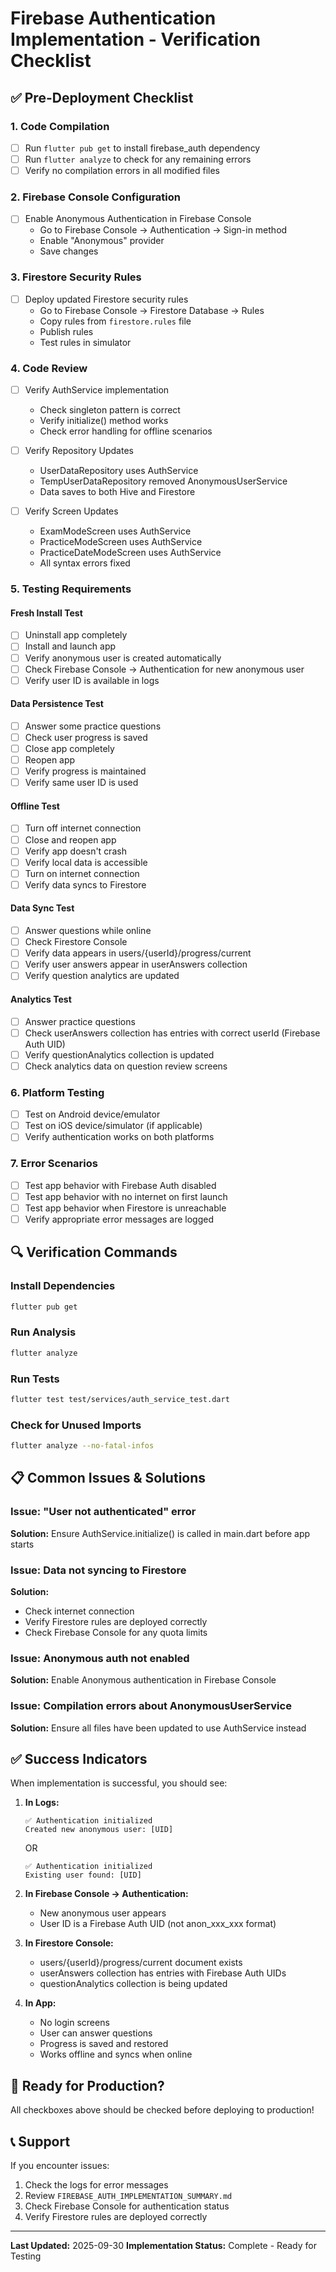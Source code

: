 # Firebase Authentication Implementation - Verification Checklist

## ✅ Pre-Deployment Checklist

### 1. Code Compilation
- [ ] Run `flutter pub get` to install firebase_auth dependency
- [ ] Run `flutter analyze` to check for any remaining errors
- [ ] Verify no compilation errors in all modified files

### 2. Firebase Console Configuration
- [ ] Enable Anonymous Authentication in Firebase Console
  - Go to Firebase Console → Authentication → Sign-in method
  - Enable "Anonymous" provider
  - Save changes

### 3. Firestore Security Rules
- [ ] Deploy updated Firestore security rules
  - Go to Firebase Console → Firestore Database → Rules
  - Copy rules from `firestore.rules` file
  - Publish rules
  - Test rules in simulator

### 4. Code Review
- [ ] Verify AuthService implementation
  - Check singleton pattern is correct
  - Verify initialize() method works
  - Check error handling for offline scenarios

- [ ] Verify Repository Updates
  - UserDataRepository uses AuthService
  - TempUserDataRepository removed AnonymousUserService
  - Data saves to both Hive and Firestore

- [ ] Verify Screen Updates
  - ExamModeScreen uses AuthService
  - PracticeModeScreen uses AuthService
  - PracticeDateModeScreen uses AuthService
  - All syntax errors fixed

### 5. Testing Requirements

#### Fresh Install Test
- [ ] Uninstall app completely
- [ ] Install and launch app
- [ ] Verify anonymous user is created automatically
- [ ] Check Firebase Console → Authentication for new anonymous user
- [ ] Verify user ID is available in logs

#### Data Persistence Test
- [ ] Answer some practice questions
- [ ] Check user progress is saved
- [ ] Close app completely
- [ ] Reopen app
- [ ] Verify progress is maintained
- [ ] Verify same user ID is used

#### Offline Test
- [ ] Turn off internet connection
- [ ] Close and reopen app
- [ ] Verify app doesn't crash
- [ ] Verify local data is accessible
- [ ] Turn on internet connection
- [ ] Verify data syncs to Firestore

#### Data Sync Test
- [ ] Answer questions while online
- [ ] Check Firestore Console
- [ ] Verify data appears in users/{userId}/progress/current
- [ ] Verify user answers appear in userAnswers collection
- [ ] Verify question analytics are updated

#### Analytics Test
- [ ] Answer practice questions
- [ ] Check userAnswers collection has entries with correct userId (Firebase Auth UID)
- [ ] Verify questionAnalytics collection is updated
- [ ] Check analytics data on question review screens

### 6. Platform Testing
- [ ] Test on Android device/emulator
- [ ] Test on iOS device/simulator (if applicable)
- [ ] Verify authentication works on both platforms

### 7. Error Scenarios
- [ ] Test app behavior with Firebase Auth disabled
- [ ] Test app behavior with no internet on first launch
- [ ] Test app behavior when Firestore is unreachable
- [ ] Verify appropriate error messages are logged

## 🔍 Verification Commands

### Install Dependencies
```bash
flutter pub get
```

### Run Analysis
```bash
flutter analyze
```

### Run Tests
```bash
flutter test test/services/auth_service_test.dart
```

### Check for Unused Imports
```bash
flutter analyze --no-fatal-infos
```

## 📋 Common Issues & Solutions

### Issue: "User not authenticated" error
**Solution:** Ensure AuthService.initialize() is called in main.dart before app starts

### Issue: Data not syncing to Firestore
**Solution:**
- Check internet connection
- Verify Firestore rules are deployed correctly
- Check Firebase Console for any quota limits

### Issue: Anonymous auth not enabled
**Solution:** Enable Anonymous authentication in Firebase Console

### Issue: Compilation errors about AnonymousUserService
**Solution:** Ensure all files have been updated to use AuthService instead

## ✅ Success Indicators

When implementation is successful, you should see:

1. **In Logs:**
   ```
   ✅ Authentication initialized
   Created new anonymous user: [UID]
   ```
   OR
   ```
   ✅ Authentication initialized
   Existing user found: [UID]
   ```

2. **In Firebase Console → Authentication:**
   - New anonymous user appears
   - User ID is a Firebase Auth UID (not anon_xxx_xxx format)

3. **In Firestore Console:**
   - users/{userId}/progress/current document exists
   - userAnswers collection has entries with Firebase Auth UIDs
   - questionAnalytics collection is being updated

4. **In App:**
   - No login screens
   - User can answer questions
   - Progress is saved and restored
   - Works offline and syncs when online

## 🚀 Ready for Production?

All checkboxes above should be checked before deploying to production!

## 📞 Support

If you encounter issues:
1. Check the logs for error messages
2. Review `FIREBASE_AUTH_IMPLEMENTATION_SUMMARY.md`
3. Check Firebase Console for authentication status
4. Verify Firestore rules are deployed correctly

---

**Last Updated:** 2025-09-30
**Implementation Status:** Complete - Ready for Testing